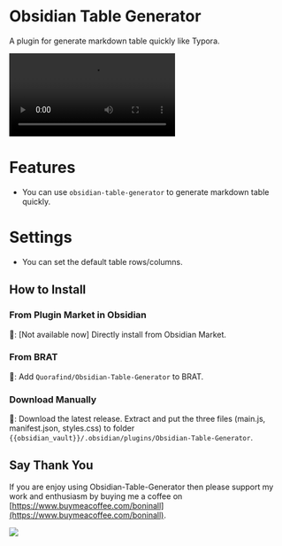 # Obsidian Table Generator

A plugin for generate markdown table quickly like Typora.

![example.mp4](https://raw.githubusercontent.com/Quorafind/Obsidian-Table-Generator/master/media/example.mp4)

# Features

- You can use `obsidian-table-generator` to generate markdown table quickly.

# Settings

- You can set the default table rows/columns.

## How to Install

### From Plugin Market in Obsidian

💜: [Not available now] Directly install from Obsidian Market.

### From BRAT

🚗: Add `Quorafind/Obsidian-Table-Generator` to BRAT.

### Download Manually

🚚: Download the latest release. Extract and put the three files (main.js, manifest.json, styles.css) to
folder `{{obsidian_vault}}/.obsidian/plugins/Obsidian-Table-Generator`.

## Say Thank You

If you are enjoy using Obsidian-Table-Generator then please support my work and enthusiasm by buying me a coffee
on [https://www.buymeacoffee.com/boninall](https://www.buymeacoffee.com/boninall).

<a href="https://www.buymeacoffee.com/boninall"><img src="https://img.buymeacoffee.com/button-api/?text=Buy me a coffee&emoji=&slug=boninall&button_colour=6495ED&font_colour=ffffff&font_family=Lato&outline_colour=000000&coffee_colour=FFDD00"></a>

